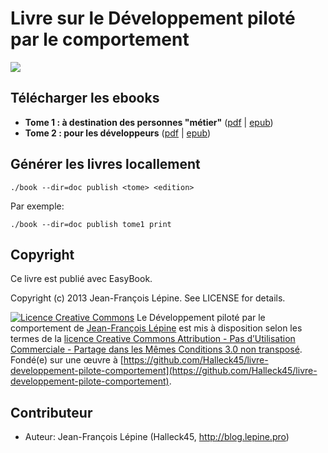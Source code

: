 # Livre sur le Développement piloté par le comportement

![](https://repository-images.githubusercontent.com/13304945/f5f26600-1e9b-11eb-84e7-fbbf90790e49)

## Télécharger les ebooks

+ **Tome 1 : à destination des personnes "métier"** ([pdf](https://github.com/Halleck45/livre-developpement-pilote-comportement/releases/download/1.0.0/developpement-pilote-par-le-comportement-tome1.pdf) | [epub](https://github.com/Halleck45/livre-developpement-pilote-comportement/releases/download/1.0.0/developpement-pilote-par-le-comportement-tome1.epub))
+ **Tome 2 : pour les développeurs** ([pdf](https://github.com/Halleck45/livre-developpement-pilote-comportement/releases/download/1.0.0/developpement-pilote-par-le-comportement-tome2.pdf) | [epub](https://github.com/Halleck45/livre-developpement-pilote-comportement/releases/download/1.0.0/developpement-pilote-par-le-comportement-tome2.epub))

## Générer les livres locallement

```./book --dir=doc publish <tome> <edition>```

Par exemple:

```./book --dir=doc publish tome1 print```

## Copyright

Ce livre est publié avec EasyBook.

Copyright (c) 2013 Jean-François Lépine. See LICENSE for details.


[![Licence Creative Commons](http://i.creativecommons.org/l/by-nc-sa/3.0/88x31.png)](http://creativecommons.org/licenses/by-nc-sa/3.0/deed.fr)
<span xmlns:dct="http://purl.org/dc/terms/" property="dct:title">Le Développement piloté par le comportement</span> de [Jean-François Lépine](http://communiquez.lepine.pro) est mis à disposition selon les termes de la [licence Creative Commons Attribution - Pas d’Utilisation Commerciale - Partage dans les Mêmes Conditions 3.0 non transposé](http://creativecommons.org/licenses/by-nc-sa/3.0/deed.fr).
Fondé(e) sur une œuvre à [https://github.com/Halleck45/livre-developpement-pilote-comportement](https://github.com/Halleck45/livre-developpement-pilote-comportement).

##  Contributeur

+ Auteur: Jean-François Lépine (Halleck45, http://blog.lepine.pro)

